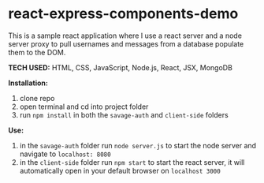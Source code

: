 # react-express-components-demo
This is a sample react application where I use a react server and a node server proxy to pull usernames and messages from a database populate them to the DOM.

**TECH USED:** HTML, CSS, JavaScript, Node.js, React, JSX, MongoDB

**Installation:**
1. clone repo
2. open terminal and cd into project folder 
3. run `npm install` in both the `savage-auth` and `client-side` folders

**Use:**
1. in the `savage-auth` folder run `node server.js` to start the node server and navigate to `localhost: 8080`
2. in the `client-side` folder run `npm start` to start the react server, it will automatically open in your default browser on `localhost 3000`




